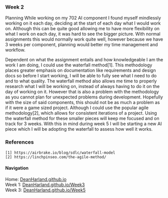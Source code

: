 ### Week 2
Planning
While working on my 702 AI component I found myself mindlessly working on it each day, deciding at the start of each day what I would work on. Although this can be quite good allowing me to have more flexibility on what I work on each day, it was hard to see the bigger picture. With normal assignments this would normally work quite well, however because we have 3 weeks per component, planning would better my time management and workflow.

Dependent on what the assignment entails and how knowledgeable I am the work I am doing, I could use the waterfall method[1]. This methodology places greater emphasis on documentation like requirements and design docs so before I start working, I will be able to fully see what I need to do and to what quality. The waterfall method also allows me time to properly research what I will be working on, instead of always having to do it on the day of working on it. However that is also a problem with the methodology as you cannot plan for unexpected problems during development. Hopefully with the size of said components, this should not be as much a problem as if it were a game sized project.
Although I could use the popular agile methodology[2], which allows for consistent iterations of a project. Using the waterfall method for these smaller pieces will keep me focused and on track for 3 weeks. With this in mind during week 5 I will be starting a new AI piece which I will be adopting the waterfall to assess how well it works.

### References
```
[1] https://airbrake.io/blog/sdlc/waterfall-model
[2] https://linchpinseo.com/the-agile-method/
```

#### Navigation
Home: [DeanHarland.github.io](https://DeanHarland.github.io) <br />
Week 1: [DeanHarland.github.io/Week3](https://DeanHarland.github.io/Week1) <br />
Week 3: [DeanHarland.github.io/Week5](https://DeanHarland.github.io/Week3) <br />
